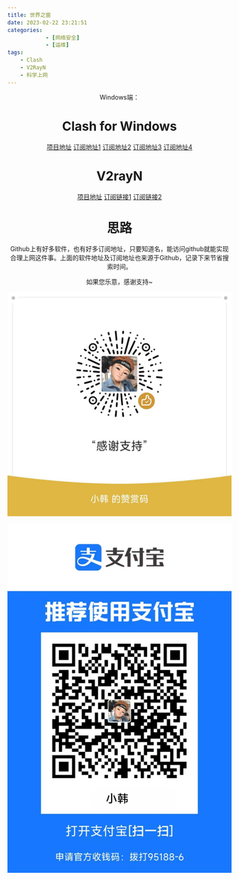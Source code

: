 ```yaml
---
title: 世界之窗
date: 2023-02-22 23:21:51
categories:
            - [网络安全]
            - [运维]
tags:
    - Clash
    - V2RayN
    - 科学上网
---
```

<center>

Windows端：

# Clash for Windows
[项目地址](https://github.com/Fndroid/clash_for_windows_pkg)
[订阅地址1](https://raw.kgithub.com/anaer/Sub/main/clash.yaml)
[订阅地址2](https://raw.githubusercontent.com/ermaozi/get_subscribe/main/subscribe/clash.yml)
[订阅地址3](https://raw.githubusercontent.com/learnhard-cn/free_proxy_ss/main/clash/clash.provider.yaml)
[订阅地址4](https://raw.githubusercontent.com/tbbatbb/Proxy/master/dist/clash.config.yaml)
# V2rayN
[项目地址](https://github.com/2dust/v2rayN)
[订阅链接1](https://raw.fastgit.org/freefq/free/master/v2)
[订阅链接2](https://git.io/emzv2ray)

# 思路
Github上有好多软件，也有好多订阅地址，只要知道名，能访问github就能实现合理上网这件事。上面的软件地址及订阅地址也来源于Github，记录下来节省搜索时间。

</center>
<center>

如果您乐意，感谢支持~

![微信赞赏码](世界之窗/01.jpg)

![支付宝收款码](世界之窗/02.jpg)

</center>